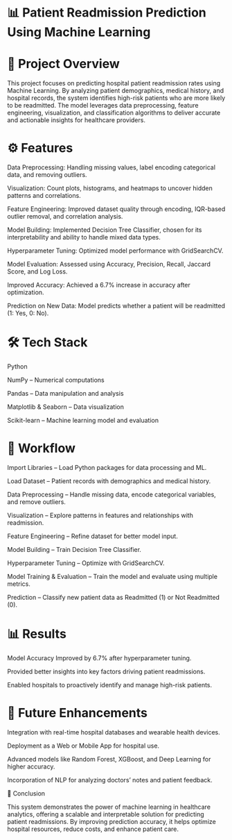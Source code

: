 # **📊 Patient Readmission Prediction Using Machine Learning**
# **📌 Project Overview**

This project focuses on predicting hospital patient readmission rates using Machine Learning. By analyzing patient demographics, medical history, and hospital records, the system identifies high-risk patients who are more likely to be readmitted. The model leverages data preprocessing, feature engineering, visualization, and classification algorithms to deliver accurate and actionable insights for healthcare providers.

# **⚙️ Features**

Data Preprocessing: Handling missing values, label encoding categorical data, and removing outliers.

Visualization: Count plots, histograms, and heatmaps to uncover hidden patterns and correlations.

Feature Engineering: Improved dataset quality through encoding, IQR-based outlier removal, and correlation analysis.

Model Building: Implemented Decision Tree Classifier, chosen for its interpretability and ability to handle mixed data types.

Hyperparameter Tuning: Optimized model performance with GridSearchCV.

Model Evaluation: Assessed using Accuracy, Precision, Recall, Jaccard Score, and Log Loss.

Improved Accuracy: Achieved a 6.7% increase in accuracy after optimization.

Prediction on New Data: Model predicts whether a patient will be readmitted (1: Yes, 0: No).

# **🛠️ Tech Stack**

Python

NumPy – Numerical computations

Pandas – Data manipulation and analysis

Matplotlib & Seaborn – Data visualization

Scikit-learn – Machine learning model and evaluation

# **📂 Workflow**

Import Libraries – Load Python packages for data processing and ML.

Load Dataset – Patient records with demographics and medical history.

Data Preprocessing – Handle missing data, encode categorical variables, and remove outliers.

Visualization – Explore patterns in features and relationships with readmission.

Feature Engineering – Refine dataset for better model input.

Model Building – Train Decision Tree Classifier.

Hyperparameter Tuning – Optimize with GridSearchCV.

Model Training & Evaluation – Train the model and evaluate using multiple metrics.

Prediction – Classify new patient data as Readmitted (1) or Not Readmitted (0).

# **📊 Results**

Model Accuracy Improved by 6.7% after hyperparameter tuning.

Provided better insights into key factors driving patient readmissions.

Enabled hospitals to proactively identify and manage high-risk patients.

# **🚀 Future Enhancements**

Integration with real-time hospital databases and wearable health devices.

Deployment as a Web or Mobile App for hospital use.

Advanced models like Random Forest, XGBoost, and Deep Learning for higher accuracy.

Incorporation of NLP for analyzing doctors’ notes and patient feedback.

📌 Conclusion

This system demonstrates the power of machine learning in healthcare analytics, offering a scalable and interpretable solution for predicting patient readmissions. By improving prediction accuracy, it helps optimize hospital resources, reduce costs, and enhance patient care.
